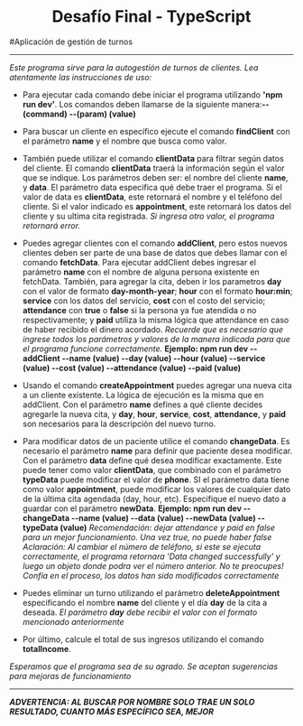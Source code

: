 <h1 align="center"> Desafío Final - TypeScript </h1>

#Aplicación de gestión de turnos

***

_Este programa sirve para la autogestión de turnos de clientes. Lea atentamente las instrucciones de uso:_

- Para ejecutar cada comando debe iniciar el programa utilizando **'npm run dev'**. Los comandos deben llamarse de la siguiente manera:**-- (command) --(param) (value)**

- Para buscar un cliente en específico ejecute el comando **findClient** con el parámetro **name** y el nombre que busca como valor.

- También puede utilizar el comando **clientData** para filtrar según datos del cliente. El comando **clientData** traerá la información según el valor que se indique. Los parámetros deben ser: el nombre del cliente **name**, y **data**. El parámetro data especifica qué debe traer el programa. Si el valor de data es **clientData**, este retornará el nombre y el teléfono del cliente. Si el valor indicado es **appointment**, este retornará los datos del cliente y su ultima cita registrada. _Si ingresa otro valor, el programa retornará error._

- Puedes agregar clientes con el comando **addClient**, pero estos nuevos clientes deben ser parte de una base de datos que debes llamar con el comando **fetchData**. Para ejecutar addClient debes ingresar el parámetro **name** con el nombre de alguna persona existente en fetchData. También, para agregar la cita, deben ir los parametros **day** con el valor de formato **day-month-year**; **hour** con el formato **hour:min**; **service** con los datos del servicio, **cost** con el costo del servicio; **attendance** con **true** o **false** si la persona ya fue atendida o no respectivamente; y **paid** utiliza la misma lógica que attendance en caso de haber recibido el dinero acordado. _Recuerde que es necesario que ingrese todos los parámetros y valores de la manera indicada para que el programa funcione correctamente._
**Ejemplo: npm run dev -- addClient --name (value) --day (value) --hour (value) --service (value) --cost (value) --attendance (value) --paid (value)**

- Usando el comando **createAppointment** puedes agregar una nueva cita a un cliente existente. La lógica de ejecución es la misma que en addClient. Con el parámetro **name** defines a qué cliente decides agregarle la nueva cita, y **day**, **hour**, **service**, **cost**, **attendance**, y **paid** son necesarios para la descripción del nuevo turno.

- Para modificar datos de un paciente utilice el comando **changeData**. Es necesario el parámetro **name** para definir que paciente desea modificar. Con el parámetro **data** define qué desea modificar exactamente. Este puede tener como valor **clientData**, que combinado con el parámetro **typeData** puede modificar el valor de **phone**. SI el parámetro data tiene como valor **appointment**, puede modificar los valores de cualquier dato de la última cita agendada (day, hour, etc). Especifique el nuevo dato a guardar con el parámetro **newData**. 
**Ejemplo: npm run dev -- changeData --name (value) --data (value) --newData (value) --typeData (value)**
_Recomendación: dejar attendance y paid en false para un mejor funcionamiento. Una vez true, no puede haber false_
_Aclaración: Al cambiar el número de teléfono, si este se ejecuta correctamente, el programa retornara 'Data changed successfully' y luego un objeto donde podra ver el número anterior. No te preocupes! Confía en el proceso, los datos han sido modificados correctamente_

- Puedes eliminar un turno utilizando el parámetro **deleteAppointment** especificando el nombre **name** del cliente y el día **day** de la cita a deseada.
_El parámetro **day** debe recibir el valor con el formato mencionado anteriormente_ 

- Por último, calcule el total de sus ingresos utilizando el comando **totalIncome**.

_Esperamos que el programa sea de su agrado. Se aceptan sugerencias para mejoras de funcionamiento_

***

**_ADVERTENCIA: AL BUSCAR POR NOMBRE SOLO TRAE UN SOLO RESULTADO, CUANTO MÁS ESPECÍFICO SEA, MEJOR_**